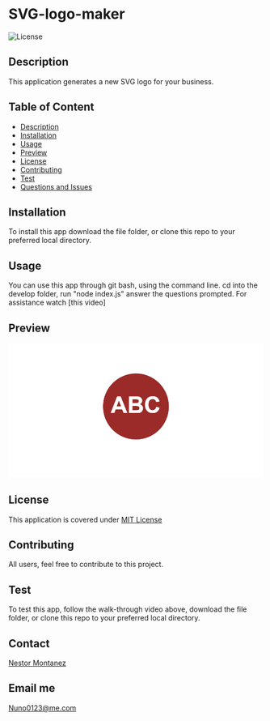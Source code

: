 # SVG-logo-maker

  ![License](https://img.shields.io/badge/License-MIT%20License-blue.svg) 
  
## Description

This application generates a new SVG logo for your business.

## Table of Content
  - [Description](#description)
  - [Installation](#installation)
  - [Usage](#usage)
  - [Preview](#preview)
  - [License](#license)
  - [Contributing](#contributing)
  - [Test](#test)
  - [Questions and Issues](#questions-and-issues)

## Installation
  
  To install this app download the file folder, or clone this repo to your preferred local directory.

## Usage 

You can use this app through git bash, using the command line. cd into the develop folder, run "node index.js" answer the questions prompted. For assistance watch [this video]

## Preview 
![Preview](develop/assets/logo.SVG.preview.png)

## License 
  
  This application is covered under [MIT License](https://choosealicense.com/licenses/mit/)

## Contributing 
  
  All users, feel free to contribute to this project.

## Test 

  To test this app, follow the walk-through video above, download the file folder, or clone this repo to your preferred local directory.



## Contact 
[Nestor Montanez](https://github.com/Nuno0123)

## Email me 
 [Nuno0123@me.com](mailto:Nuno0123@me.com)


